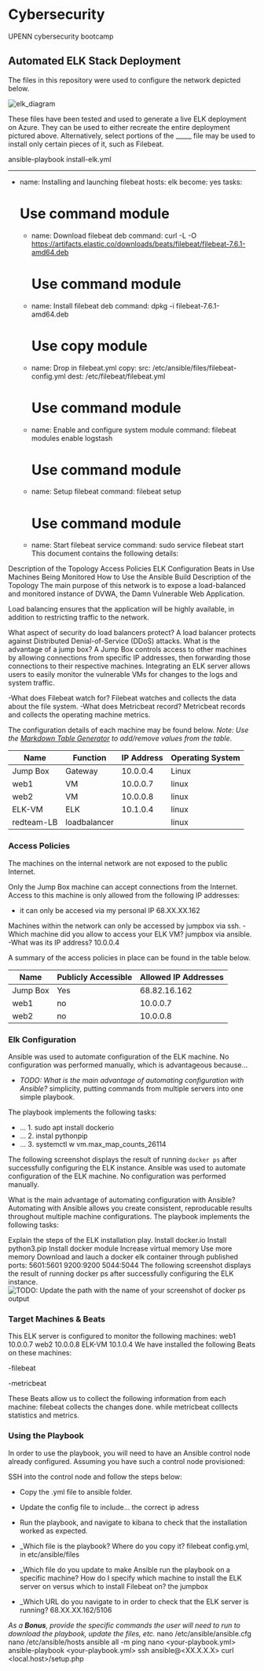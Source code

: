 # Cybersecurity
UPENN cybersecurity bootcamp

## Automated ELK Stack Deployment

The files in this repository were used to configure the network depicted below.

![elk_diagram](Diagram/network_diagram_final.png) 

These files have been tested and used to generate a live ELK deployment on Azure. They can be used to either recreate the entire deployment pictured above. Alternatively, select portions of the _____ file may be used to install only certain pieces of it, such as Filebeat.

 ansible-playbook install-elk.yml

---
- name: Installing and launching filebeat
  hosts: elk
  become: yes
  tasks:

    # Use command module
  - name: Download filebeat deb
    command: curl -L -O https://artifacts.elastic.co/downloads/beats/filebeat/filebeat-7.6.1-amd64.deb

    # Use command module
  - name: Install filebeat deb
    command: dpkg -i filebeat-7.6.1-amd64.deb

    # Use copy module
  - name: Drop in filebeat.yml
    copy:
      src: /etc/ansible/files/filebeat-config.yml
      dest: /etc/filebeat/filebeat.yml
 
    # Use command module
  - name: Enable and configure system module
    command: filebeat modules enable logstash

    # Use command module
  - name: Setup filebeat
    command: filebeat setup

    # Use command module
  - name: Start filebeat service
    command: sudo service filebeat start
This document contains the following details:

Description of the Topology
Access Policies
ELK Configuration
Beats in Use
Machines Being Monitored
How to Use the Ansible Build
Description of the Topology
The main purpose of this network is to expose a load-balanced and monitored instance of DVWA, the Damn Vulnerable Web Application.

Load balancing ensures that the application will be highly available, in addition to restricting traffic to the network.

What aspect of security do load balancers protect? A load balancer protects against Distributed Denial-of-Service (DDoS) attacks.
What is the advantage of a jump box? A Jump Box controls access to other machines by allowing connections from specific IP addresses, then forwarding those connections to their respective machines.
Integrating an ELK server allows users to easily monitor the vulnerable VMs for changes to the logs and system traffic.

-What does Filebeat watch for? Filebeat watches and collects the data about the file system.
-What does Metricbeat record? Metricbeat records and collects the operating machine metrics.

The configuration details of each machine may be found below.
_Note: Use the [Markdown Table Generator](http://www.tablesgenerator.com/markdown_tables) to add/remove values from the table_.

| Name     | Function       | IP Address | Operating System |
|----------|----------      |------------|------------------|
| Jump Box | Gateway        | 10.0.0.4   | Linux            |
| web1     | VM             | 10.0.0.7   | linux            |
| web2     | VM             | 10.0.0.8   | linux            |
| ELK-VM   | ELK            | 10.1.0.4   | linux            |
|redteam-LB| loadbalancer   |            | linux            |

### Access Policies

The machines on the internal network are not exposed to the public Internet. 

Only the Jump Box machine can accept connections from the Internet. Access to this machine is only allowed from the following IP addresses:
- it can only be accesed via my personal IP
68.XX.XX.162

Machines within the network can only be accessed by 
jumpbox via ssh.
 -Which machine did you allow to access your ELK VM? jumpbox via ansible.  
 -What was its IP address? 10.0.0.4

A summary of the access policies in place can be found in the table below.

| Name     | Publicly Accessible | Allowed IP Addresses |
|----------|---------------------|----------------------|
| Jump Box | Yes                 |  68.82.16.162        |
|  web1    | no                  |  10.0.0.7            |
|  web2    | no                  |  10.0.0.8            |

### Elk Configuration

Ansible was used to automate configuration of the ELK machine. No configuration was performed manually, which is advantageous because...
- _TODO: What is the main advantage of automating configuration with Ansible?_  simplicity, putting commands from multiple servers into one simple playbook.

The playbook implements the following tasks:
- ... 1. sudo apt install dockerio
- ... 2. instal pythonpip
- ... 3. systemctl  w vm.max_map_counts_26114

The following screenshot displays the result of running `docker ps` after successfully configuring the ELK instance.
Ansible was used to automate configuration of the ELK machine. No configuration was performed manually.

What is the main advantage of automating configuration with Ansible? Automating with Ansible allows you create consistent, reproducable results throughout multiple machine configurations.
The playbook implements the following tasks:

Explain the steps of the ELK installation play.
Install docker.io
Install python3.pip
Install docker module
Increase virtual memory
Use more memory
Download and lauch a docker elk container through published ports:
5601:5601
9200:9200
5044:5044
The following screenshot displays the result of running docker ps after successfully configuring the ELK instance.
![TODO: Update the path with the name of your screenshot of docker ps output](Images/docker_ps_output.png)

### Target Machines & Beats
This ELK server is configured to monitor the following machines:
web1 10.0.0.7
web2 10.0.0.8
ELK-VM 10.1.0.4
We have installed the following Beats on these machines:

-filebeat

-metricbeat

These Beats allow us to collect the following information from each machine:
 filebeat collects the changes done.
while metricbeat colllects statistics and metrics.

### Using the Playbook
In order to use the playbook, you will need to have an Ansible control node already configured. Assuming you have such a control node provisioned: 

SSH into the control node and follow the steps below:
- Copy the .yml file to ansible folder.
- Update the config file to include... the correct ip adress
- Run the playbook, and navigate to kibana to check that the installation worked as expected.

- _Which file is the playbook? Where do you copy it?
filebeat config.yml, in etc/ansible/files
- _Which file do you update to make Ansible run the playbook on a specific machine? How do I specify which machine to install the ELK server on versus which to install Filebeat on?
the jumpbox
- _Which URL do you navigate to in order to check that the ELK server is running? 
68.XX.XX.162/5106

_As a **Bonus**, provide the specific commands the user will need to run to download the playbook, update the files, etc._
nano /etc/ansible/ansible.cfg
nano /etc/ansible/hosts
ansible all -m ping
nano <your-playbook.yml>
ansible-playbook <your-playbook.yml>
ssh ansible@<XX.X.X.X>
curl <local.host>/setup.php
